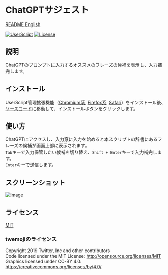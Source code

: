 # ChatGPTサジェスト

[README English](./README.md)

[![UserScript](https://img.shields.io/badge/Framework-UserScript-blue.svg)](https://en.wikipedia.org/wiki/Userscript)
[![License](https://img.shields.io/github/license/hidao80/UserScript)](/LICENSE)

## 説明

ChatGPTのプロンプトに入力するオススメのフレーズの候補を表示し、入力補完します。

## インストール

UserScript管理拡張機能（[Chromium系][chrome-extension], [Firefox系][firefox-extension], [Safari][safari-extension]）をインストール後、[ソースコード][source]に移動して、インストールボタンをクリックします。

[chrome-extension]: https://chrome.google.com/webstore/detail/tampermonkey/dhdgffkkebhmkfjojejmpbldmpobfkfo "Tampermonkey"
[firefox-extension]: https://addons.mozilla.org/en-US/firefox/addon/tampermonkey/ "Tampermonkey"
[safari-extension]: https://apps.apple.com/us/app/userscripts/id1463298887 "UserScripts"
[source]: https://github.com/hidao80/UserScript/raw/main/ChatGptSuggest/ChatGptSuggest.user.js "Source code"

## 使い方

ChatGPTにアクセスし、入力窓に入力を始めると本スクリプトの辞書にあるフレーズの候補が画面上部に表示されます。\
`Tab`キーで入力保管したい候補を切り替え、`Shift + Enter`キーで入力補完します。\
`Enter`キーで送信します。

## スクリーンショット

![image](https://user-images.githubusercontent.com/8155294/214703505-90712692-c405-4a2a-8cbc-a0ed41c962f4.png)

## ライセンス

[MIT](/LICENSE)

### twemojiのライセンス

Copyright 2019 Twitter, Inc and other contributors\
Code licensed under the MIT License: <http://opensource.org/licenses/MIT>\
Graphics licensed under CC-BY 4.0: <https://creativecommons.org/licenses/by/4.0/>
